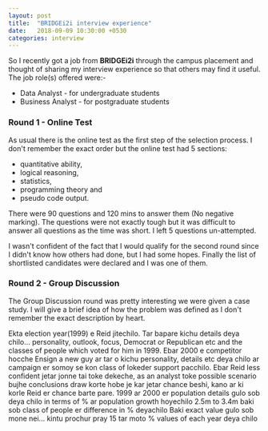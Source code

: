 ```yaml
---
layout: post
title:  "BRIDGEi2i interview experience"
date:   2018-09-09 10:30:00 +0530
categories: interview
---
```

So I recently got a job from __BRIDGEi2i__ through the campus placement and thought of sharing my interview experience so that others may find it useful. The job role(s) offered were:- 
* Data Analyst - for undergraduate students 
* Business Analyst - for postgraduate students 

### Round 1 - Online Test 

As usual there is the online test as the first step of the selection process. I don't remember the exact order but the online test had 5 sections: 
* quantitative ability, 
* logical reasoning, 
* statistics, 
* programming theory and 
* pseudo code output.  


There were 90 questions and 120 mins to answer them (No negative marking). The questions were not exactly tough but it was difficult to answer all questions as the time was short. I left 5 questions un-attempted. 

I wasn't confident of the fact that I would qualify for the second round since I didn't know how others had done, but I had some hopes. Finally the list of shortlisted candidates were declared and I was one of them.

### Round 2 - Group Discussion 

The Group Discussion round was pretty interesting we were given a case study. I will give a brief idea of how the problem was defined as I don't remember the exact description by heart. 

Ekta election year(1999) e Reid jitechilo. Tar bapare kichu details deya chilo... personality, outlook, focus, Democrat or Republican etc and the classes of people which voted for him in 1999.
Ebar 2000 e competitor hocche Ensign a new guy ar tar o kichu personality, details etc deya chilo ar campaign er somoy se kon class of lokeder support pacchilo. 
Ebar Reid less confident jetar jonne tai toke dekeche, as an analyst toke possible scenario bujhe conclusions draw korte hobe je kar jetar chance beshi, kano ar ki korle Reid er chance barte pare.
1999 ar 2000 er population details gulo sob deya chilo in terms of % ar population growth hoyechilo 2.5m to 3.4m baki sob class of people er difference in % deyachilo
Baki exact value gulo sob mone nei... kintu prochur pray 15 tar moto % values of each year deya chilo
